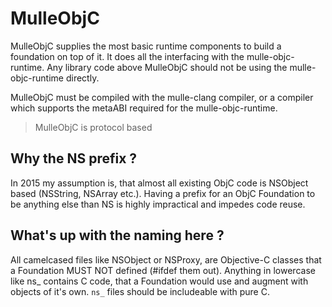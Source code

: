 # MulleObjC

MulleObjC supplies the most basic runtime components to build a foundation
on top of it. It does all the interfacing with the mulle-objc-runtime. Any
library code above MulleObjC should not be using the mulle-objc-runtime 
directly.

MulleObjC must be compiled with the mulle-clang compiler, or a compiler which
supports the metaABI required for the mulle-objc-runtime.

> MulleObjC is protocol based


## Why the NS prefix ?

In 2015 my assumption is, that almost all existing ObjC code is NSObject based
(NSString, NSArray etc.). Having a prefix for an ObjC Foundation to be anything
else than NS is highly impractical and impedes code reuse.

## What's up with the naming here ?

All camelcased files like NSObject or NSProxy, are Objective-C classes that a
Foundation MUST NOT defined (#ifdef them out). Anything in lowercase like
ns_ contains C code, that a Foundation would use and augment with objects of
it's own. `ns_` files should be includeable with pure C.
